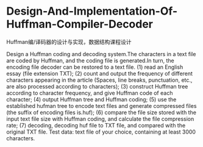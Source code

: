 # Design-And-Implementation-Of-Huffman-Compiler-Decoder
Huffman编/译码器的设计与实现，数据结构课程设计

Design a Huffman coding and decoding system.The characters in a text file are coded by Huffman, and the coding file is generated.In turn, the encoding file decoder can be restored to a text file.
(1) read an English essay (file extension TXT);
(2) count and output the frequency of different characters appearing in the article (Spaces, line breaks, punctuation, etc., are also processed according to characters);
(3) construct Huffman tree according to character frequency, and give Huffman code of each character;
(4) output Huffman tree and Huffman coding;
(5) use the established hufman tree to encode text files and generate compressed files (the suffix of encoding files is.huf);
(6) compare the file size stored with the input text file size with Huffman coding, and calculate the file compression rate;
(7) decoding, decoding huf file to TXT file, and compared with the original TXT file.
Test data: text file of your choice, containing at least 3000 characters.